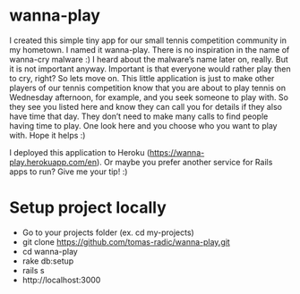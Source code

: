 
# wanna-play

I created this simple tiny app for our small tennis competition community in my hometown. I named it wanna-play. There is no inspiration in the name of wanna-cry malware :) I heard about the malware’s name later on, really. But it is not important anyway. Important is that everyone would rather play then to cry, right? So lets move on. This little application is just to make other players of our tennis competition know that you are about to play tennis on Wednesday afternoon, for example, and you seek someone to play with. So they see you listed here and know they can call you for details if they also have time that day. They don’t need to make many calls to find people having time to play. One look here and you choose who you want to play with. Hope it helps :)

I deployed this application to Heroku (https://wanna-play.herokuapp.com/en). Or maybe you prefer another service for Rails apps to run? Give me your tip! :)

# Setup project locally
- Go to your projects folder (ex. cd my-projects)
- git clone https://github.com/tomas-radic/wanna-play.git
- cd wanna-play
- rake db:setup
- rails s
- http://localhost:3000
